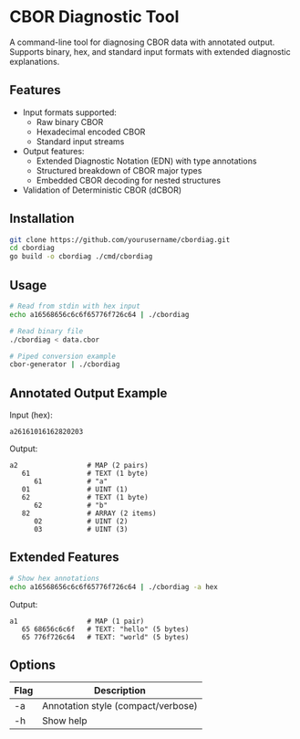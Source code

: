 # CBOR Diagnostic Tool

A command-line tool for diagnosing CBOR data with annotated output. Supports binary, hex, and standard input formats with extended diagnostic explanations.

## Features

- Input formats supported:
  - Raw binary CBOR
  - Hexadecimal encoded CBOR
  - Standard input streams
- Output features:
  - Extended Diagnostic Notation (EDN) with type annotations
  - Structured breakdown of CBOR major types
  - Embedded CBOR decoding for nested structures
- Validation of Deterministic CBOR (dCBOR)

## Installation

```bash
git clone https://github.com/yourusername/cbordiag.git
cd cbordiag
go build -o cbordiag ./cmd/cbordiag
```

## Usage 

```bash
# Read from stdin with hex input
echo a16568656c6c6f65776f726c64 | ./cbordiag

# Read binary file
./cbordiag < data.cbor

# Piped conversion example
cbor-generator | ./cbordiag
```

## Annotated Output Example

Input (hex):
```
a26161016162820203
```

Output:
```text
a2                 # MAP (2 pairs)
   61              # TEXT (1 byte)
      61           # "a"
   01              # UINT (1)
   62              # TEXT (1 byte)
      62           # "b"
   82              # ARRAY (2 items)
      02           # UINT (2)
      03           # UINT (3)
```

## Extended Features

```bash
# Show hex annotations
echo a16568656c6c6f65776f726c64 | ./cbordiag -a hex
```

Output:
```text
a1                 # MAP (1 pair)
   65 68656c6c6f   # TEXT: "hello" (5 bytes)
   65 776f726c64   # TEXT: "world" (5 bytes)
```

## Options

| Flag | Description               |
|------|---------------------------|
| -a   | Annotation style (compact/verbose) |
| -h   | Show help                 |
